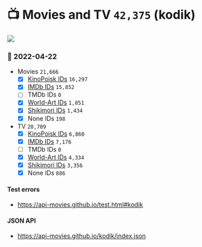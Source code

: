 # :tv: Movies and TV `42,375` (kodik)

<a href="https://API-Movies.github.io"><img src="https://API-Movies.github.io/banner.png?cache"></a>

### :date: 2022-04-22
- Movies `21,666`
  - [x] <a href="https://API-Movies.github.io/kodik/movie_kinopoisk_ids.json">KinoPoisk IDs</a> `16,297`
  - [x] <a href="https://API-Movies.github.io/kodik/movie_imdb_ids.json">IMDb IDs</a> `15,852`
  - [ ] TMDb IDs `0`
  - [x] <a href="https://API-Movies.github.io/kodik/movie_world_art_ids.json">World-Art IDs</a> `1,851`
  - [x] <a href="https://API-Movies.github.io/kodik/movie_shikimori_ids.json">Shikimori IDs</a> `1,434`
  - [x] None IDs `198`
- TV `20,709`
  - [x] <a href="https://API-Movies.github.io/kodik/tv_kinopoisk_ids.json">KinoPoisk IDs</a> `6,860`
  - [x] <a href="https://API-Movies.github.io/kodik/tv_imdb_ids.json">IMDb IDs</a> `7,176`
  - [ ] TMDb IDs `0`
  - [x] <a href="https://API-Movies.github.io/kodik/tv_world_art_ids.json">World-Art IDs</a> `4,334`
  - [x] <a href="https://API-Movies.github.io/kodik/tv_shikimori_ids.json">Shikimori IDs</a> `3,356`
  - [x] None IDs `886`
#### Test errors
- <a href='https://api-movies.github.io/test.html#kodik'>https://api-movies.github.io/test.html#kodik</a>
#### JSON API
- <a href='https://api-movies.github.io/kodik/index.json'>https://api-movies.github.io/kodik/index.json</a>
